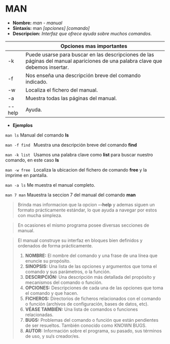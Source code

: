 # MAN
* **Nombre:** _man - manual_
* **Sintaxis:**  man  _[opciones] [comando]_
* **Descripcion:** _Interfaz  que ofrece ayuda sobre muchos comandos._

||Opciones mas importantes| 
| --------- | --------- |
| -k|Puede usarse para buscar en las descripciones de las páginas del manual apariciones de una palabra clave que debemos insertar.| 
| -f|Nos enseña una descripción breve del comando indicado.|
| -w|Localiza el fichero del manual.|
| -a|Muestra todas las páginas del manual.|
| --help|Ayuda.|

* **Ejemplos**

```man ls``` Manual del comando **ls**

```man -f find ``` Muestra una descripción breve del comando **find**

```man -k list ``` Usamos una palabra clave como **list** para buscar nuestro comando, en este caso **ls**

```man -w free ``` Localiza la ubicacion del fichero de comando **free** y la imprime en pantalla.

```man -a ls``` Me muestra el manual completo.

```man 7 man``` Mauestra la seccion 7 del manual del comando **man**


> Brinda mas informacion que la opcion **--help** y ademas siguen un formato prácticamente estándar, lo que ayuda a navegar por estos con mucha simpleza.

> En ocasiones el mismo programa posee diversas secciones de manual.

> El manual construye su interfaz en bloques bien definidos y ordenados de forma prácticamente.
>1. **NOMBRE:** El nombre del comando y una frase de una línea que enuncie su propósito.
>2. **SINOPSIS:** Una lista de las opciones y argumentos que toma el comando y sus parámetros, o la función.
>3. **DESCRIPCIÓN:** Una descripción más detallada del propósito y mecanismos del comando o función.
>4. **OPCIONES:** Descripciones de cada una de las opciones que toma el comando y que hacen.
>5. **FICHEROS:** Directorios de ficheros relacionados con el comando o función (archivos de configuración, bases de datos, etc).
>6. **VÉASE TAMBIÉN:** Una lista de comandos o funciones relacionadas.
>7. **BUGS:** Problemas del comando o función que están pendientes de ser resueltos. También conocido como KNOWN BUGS.
>8. **AUTOR:** Información sobre el programa, su pasado, sus términos de uso, y su/s creador/es.
